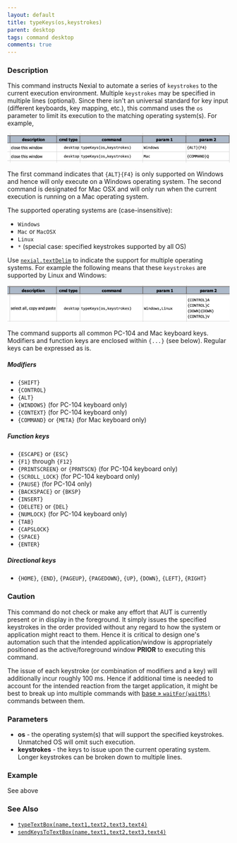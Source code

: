 ```yaml
---
layout: default
title: typeKeys(os,keystrokes)
parent: desktop
tags: command desktop
comments: true
---
```


### Description
This command instructs Nexial to automate a series of `keystrokes` to the current execution environment. Multiple
`keystrokes` may be specified in multiple lines (optional). Since there isn't an universal standard for key input 
(different keyboards, key mapping, etc.), this command uses the `os` parameter to limit its execution to the matching
operating system(s). For example,

![](image/typeKeys_01.png)

The first command indicates that `{ALT}{F4}` is only supported on Windows and hence will only execute on a Windows 
operating system. The second command is designated for Mac OSX and will only run when the current execution is running
on a Mac operating system.

The supported operating systems are (case-insensitive):
- `Windows`
- `Mac` or `MacOSX`
- `Linux`
- `*` (special case: specified keystrokes supported by all OS)

Use [`nexial.textDelim`](../../systemvars/index#nexial.textDelim) to indicate the support for multiple operating 
systems. For example the following means that these `keystrokes` are supported by Linux and Windows:

![](image/typeKeys_02.png)

The command supports all common PC-104 and Mac keyboard keys. Modifiers and function keys are enclosed within `{...}` 
(see below). Regular keys can be expressed as is. 

##### Modifiers
- `{SHIFT}`
- `{CONTROL}`
- `{ALT}`
- `{WINDOWS}` (for PC-104 keyboard only)
- `{CONTEXT}` (for PC-104 keyboard only)
- `{COMMAND}` or `{META}` (for Mac keyboard only)

##### Function keys
- `{ESCAPE}` or `{ESC}`
- `{F1}` through `{F12}`
- `{PRINTSCREEN}` or `{PRNTSCN}` (for PC-104 keyboard only)
- `{SCROLL_LOCK}` (for PC-104 keyboard only)
- `{PAUSE}` (for PC-104 only)
- `{BACKSPACE}` or `{BKSP}`
- `{INSERT}`
- `{DELETE}` or `{DEL}`
- `{NUMLOCK}` (for PC-104 keyboard only)
- `{TAB}`
- `{CAPSLOCK}`
- `{SPACE}`
- `{ENTER}`

##### Directional keys
- `{HOME}`, `{END}`, `{PAGEUP}`, `{PAGEDOWN}`, `{UP}`, `{DOWN}`, `{LEFT}`, `{RIGHT}`


### Caution
This command do not check or make any effort that AUT is currently present or in display in the foreground. It simply
issues the specified keystrokes in the order provided without any regard to how the system or application might
react to them. Hence it is critical to design one's automation such that the intended application/window is 
appropriately positioned as the active/foreground window **PRIOR** to executing this command.

The issue of each keystroke (or combination of modifiers and a key) will additionally incur roughly 100 ms. Hence if
additional time is needed to account for the intended reaction from the target application, it might be best to break
up into multiple commands with [base &raquo; `waitFor(waitMs)`](../base/waitFor(waitMs)) commands between them.


### Parameters
- **os** - the operating system(s) that will support the specified keystrokes. Unmatched OS will omit such execution.
- **keystrokes** - the keys to issue upon the current operating system. Longer keystrokes can be broken down to 
multiple lines.
      

### Example
See above


### See Also
- [`typeTextBox(name,text1,text2,text3,text4)`](typeTextBox(name,text1,text2,text3,text4))
- [`sendKeysToTextBox(name,text1,text2,text3,text4)`](sendKeysToTextBox(name,text1,text2,text3,text4))